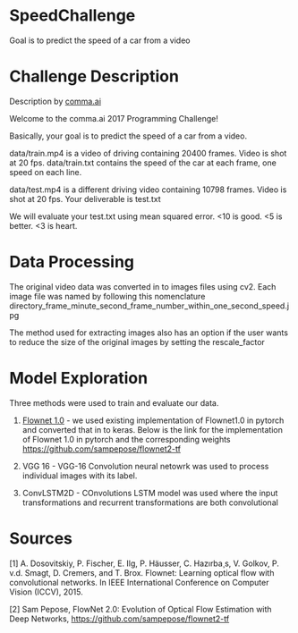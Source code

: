 # SpeedChallenge
Goal is to predict the speed of a car from a video

# Challenge Description
Description by [comma.ai](comma.ai)

  Welcome to the comma.ai 2017 Programming Challenge!

  Basically, your goal is to predict the speed of a car from a video.

  data/train.mp4 is a video of driving containing 20400 frames. Video is shot at 20 fps.
  data/train.txt contains the speed of the car at each frame, one speed on each line.

  data/test.mp4 is a different driving video containing 10798 frames. Video is shot at 20 fps.
  Your deliverable is test.txt

  We will evaluate your test.txt using mean squared error. <10 is good. <5 is better. <3 is heart.

# Data Processing
The original video data was converted in to images files using cv2. Each image file was named by following this nomenclature directory_frame_minute_second_frame_number_within_one_second_speed.jpg

The method used for extracting images also has an option if the user wants to reduce the size of the original images by setting the rescale_factor

# Model Exploration
Three methods were used to train and evaluate our data.

1) [Flownet 1.0](https://arxiv.org/abs/1504.06852) - 
we used existing implementation of Flownet1.0 in pytorch and converted that in to keras. Below is the link for the implementation of Flownet 1.0 in pytorch and the corresponding weights https://github.com/sampepose/flownet2-tf

2) VGG 16 - 
VGG-16 Convolution neural netowrk was used to process individual images with its label.

3) ConvLSTM2D - 
  COnvolutions LSTM model was used where the input transformations and recurrent transformations are both convolutional


# Sources
[1] A. Dosovitskiy, P. Fischer, E. Ilg, P. Häusser, C. Hazırba¸s, V. Golkov, P. v.d. Smagt, D. Cremers, and T. Brox. Flownet: Learning optical flow with convolutional networks. In IEEE International Conference on Computer Vision (ICCV), 2015.

[2] Sam Pepose, FlowNet 2.0: Evolution of Optical Flow Estimation with Deep Networks, https://github.com/sampepose/flownet2-tf



